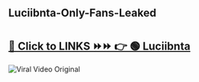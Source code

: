 
 ## Luciibnta-Only-Fans-Leaked

# <h2><a href="https://clipsfans.com/Luciibnta&ref=git">🔗 Click to LINKS ⏩⏩ 👉 🟢 Luciibnta </a></h2>

<a href="https://clipsfans.com/Luciibnta&ref=git" rel="nofollow" data-target="animated-image.originalLink"><img src="https://i.ibb.co.com/xMMVF88/686577567.gif" alt="Viral Video Original" style="max-width: 100%; display: inline-block;" data-target="animated-image.originalImage"></a>
